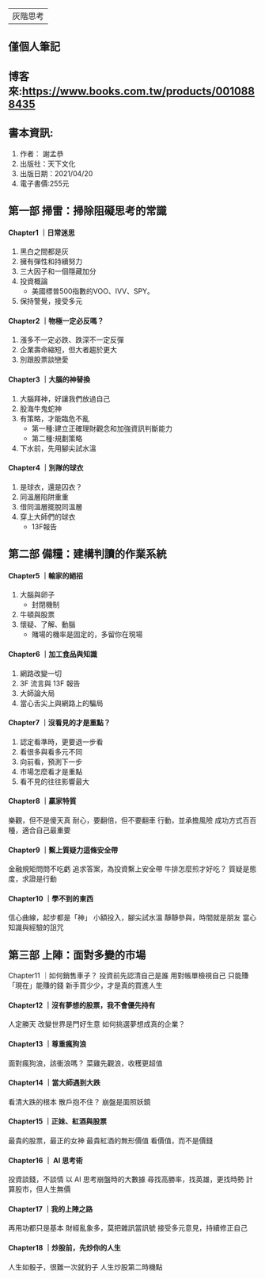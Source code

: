 <table>
    <tr>
        <td>灰階思考</td>
    </tr>
</table>

## 僅個人筆記
## 博客來:https://www.books.com.tw/products/0010888435
## 書本資訊:
1. 作者： 謝孟恭  
2. 出版社：天下文化  
3. 出版日期：2021/04/20
4. 電子書價:255元


## 第一部 掃雷：掃除阻礙思考的常識
#### Chapter1 ｜日常迷思
1. 黑白之間都是灰
2. 擁有彈性和持續努力
3. 三大因子和一個隱藏加分
4. 投資概論
   + 美國標普500指數的VOO、IVV、SPY。
5. 保持警覺，接受多元

#### Chapter2 ｜物極一定必反嗎？
1. 漲多不一定必跌、跌深不一定反彈
2. 企業壽命縮短，但大者趨於更大
3. 別跟股票談戀愛

#### Chapter3 ｜大腦的神替換
1. 大腦拜神，好讓我們放過自己
2. 股海牛鬼蛇神
3. 有策略，才能臨危不亂
   + 第一種:建立正確理財觀念和加強資訊判斷能力
   + 第二種:規劃策略
4. 下水前，先用腳尖試水溫

#### Chapter4 ｜別隊的球衣
1. 是球衣，還是囚衣？
2. 同溫層陷阱重重
3. 借同溫層擺脫同溫層
4. 穿上大師們的球衣
   + 13F報告 

## 第二部 備糧：建構判讀的作業系統
#### Chapter5 ｜輸家的絕招
1. 大腦與卵子
   + 封閉機制
2. 牛頓與股票
3. 懷疑、了解、動腦
   + 賭場的機率是固定的，多留你在現場

#### Chapter6 ｜加工食品與知識
1. 網路改變一切
2. 3F 流言與 13F 報告
3. 大師論大局
4. 當心舌尖上與網路上的騙局

#### Chapter7 ｜沒看見的才是重點？
1. 認定看準時，更要退一步看
2. 看很多與看多元不同
3. 向前看，預測下一步
4. 市場怎麼看才是重點
5. 看不見的往往影響最大

#### Chapter8 ｜贏家特質
樂觀，但不是傻天真
耐心，要翻倍，但不要翻車
行動，並承擔風險
成功方式百百種，適合自己最重要

#### Chapter9 ｜繫上質疑力這條安全帶
金融規矩問問不吃虧
追求答案，為投資繫上安全帶
牛排怎麼煎才好吃？
質疑是態度，求證是行動

#### Chapter10 ｜學不到的東西
信心曲線，起步都是「神」
小額投入，腳尖試水溫
靜靜參與，時間就是朋友
當心知識與經驗的詛咒

## 第三部 上陣：面對多變的市場
Chapter11 ｜如何銷售車子？
投資前先認清自己是誰
用對帳單檢視自己
只能賺「現在」能賺的錢
新手買少少，才是真的買進人生

#### Chapter12 ｜沒有夢想的股票，我不會優先持有
人定勝天
改變世界是門好生意
如何挑選夢想成真的企業？

#### Chapter13 ｜尊重瘋狗浪
面對瘋狗浪，該衝浪嗎？
菜雞先觀浪，收穫更超值

#### Chapter14 ｜當大師遇到大跌
看清大跌的根本
散戶抱不住？
崩盤是面照妖鏡

#### Chapter15 ｜正妹、紅酒與股票
最貴的股票，最正的女神
最貴紅酒的無形價值
看價值，而不是價錢

#### Chapter16 ｜ AI 思考術
投資談錢，不談情
以 AI 思考崩盤時的大數據
尋找高勝率，找英雄，更找時勢
計算股市，但人生無價

#### Chapter17 ｜我的上陣之路
再用功都只是基本
財經亂象多，莫把雜訊當訊號
接受多元意見，持續修正自己

#### Chapter18 ｜炒股前，先炒你的人生
人生如骰子，很難一次就豹子
人生炒股第二時機點
 
